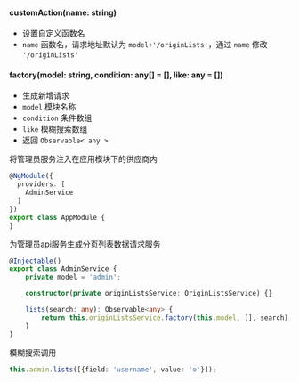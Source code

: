 #### customAction(name: string)

- 设置自定义函数名
- `name` 函数名，请求地址默认为 `model+'/originLists'`，通过 `name` 修改 `'/originLists'`

#### factory(model: string, condition: any[] = [], like: any = [])

- 生成新增请求
- `model` 模块名称
- `condition` 条件数组
- `like` 模糊搜索数组
- 返回 `Observable< any >`

将管理员服务注入在应用模块下的供应商内

```typescript
@NgModule({
  providers: [
    AdminService
  ]
})
export class AppModule {
}
```

为管理员api服务生成分页列表数据请求服务

```typescript
@Injectable()
export class AdminService {
    private model = 'admin';

    constructor(private originListsService: OriginListsService) {}

    lists(search: any): Observable<any> {
        return this.originListsService.factory(this.model, [], search);
    }
}
```

模糊搜索调用

```typescript
this.admin.lists([{field: 'username', value: 'o'}]);
```
